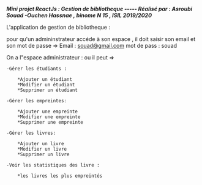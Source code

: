 ﻿***Mini projet ReactJs : Gestion de bibliotheque ----- Réalisé par : Asroubi Souad -Ouchen Hassnae  ,  binome N 15 , ISIL 2019/2020***


L'application de gestion de bibliotheque : 

pour qu'un admininstrateur accéde à son espace , il doit saisir son email et son mot de passe => 
	Email : souad@gmail.com 
	mot de pass : souad

On a l"espace administrateur : ou il peut =>

	-Gérer les étudiants :

		*Ajouter un étudiant
		*Modifier un étudiant
		*Supprimer un étudiant

	-Gérer les empreintes:

		*Ajouter une empreinte
		*Modifier une empreinte
		*Supprimer une empreinte

	-Gérer les livres:

		*Ajouter un livre
		*Modifier un livre
		*Supprimer un livre

	-Voir les statistiques des livre :

		*les livres les plus empreintés
